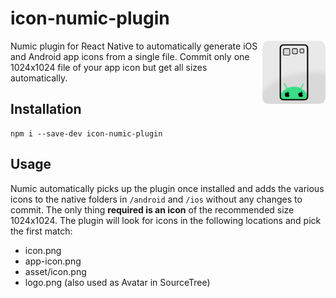 # icon-numic-plugin

<img align="right" src="https://github.com/tobua/icon-numic-plugin/raw/main/logo.png" width="20%" alt="Icon Numic Plugin Logo" />

Numic plugin for React Native to automatically generate iOS and Android app icons from a single file. Commit only one 1024x1024 file of your app icon but get all sizes automatically.

## Installation

```
npm i --save-dev icon-numic-plugin
```

## Usage

Numic automatically picks up the plugin once installed and adds the various icons to the native folders in `/android` and `/ios` without any changes to commit. The only thing **required is an icon** of the recommended size 1024x1024. The plugin will look for icons in the following locations and pick the first match:

- icon.png
- app-icon.png
- asset/icon.png
- logo.png (also used as Avatar in SourceTree)
